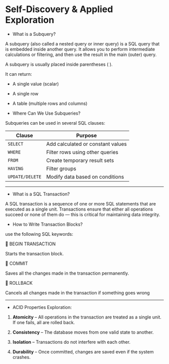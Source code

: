 ﻿# Self-Discovery & Applied Exploration

  * What is a Subquery?
	
 A subquery (also called a nested query or inner query) is a SQL query that is embedded inside another query. It allows you to perform intermediate calculations or filtering, and then use the result in the main (outer) query.

A subquery is usually placed inside parentheses ( ).

It can return:

* A single value (scalar)

* A single row

* A table (multiple rows and columns)


* Where Can We Use Subqueries?

Subqueries can be used in several SQL clauses:

| Clause          | Purpose                           |
| --------------- | --------------------------------- |
| `SELECT`        | Add calculated or constant values |
| `WHERE`         | Filter rows using other queries   |
| `FROM`          | Create temporary result sets      |
| `HAVING`        | Filter groups                     |
| `UPDATE/DELETE` | Modify data based on conditions   |

-------------------------------------
* What is a SQL Transaction?

A SQL transaction is a sequence of one or more SQL statements that are executed as a single unit.
Transactions ensure that either all operations succeed or none of them do — this is critical for maintaining data integrity.

* How to Write Transaction Blocks?

 use the following SQL keywords:

🔹 BEGIN TRANSACTION

Starts the transaction block.

🔹 COMMIT

Saves all the changes made in the transaction permanently.

🔹 ROLLBACK

Cancels all changes made in the transaction if something goes wrong

-----------------------
* ACID Properties Exploration:

1. __**Atomicity**__  – All operations in the transaction are treated as a single unit. If one fails, all are rolled back.

2. __**Consistency**__  – The database moves from one valid state to another.

3. __**Isolation**__  – Transactions do not interfere with each other.

4. __**Durability**__  – Once committed, changes are saved even if the system crashes.